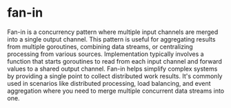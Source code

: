 # fan-in

Fan-in is a concurrency pattern where multiple input channels are merged into a single output channel. This pattern is useful for aggregating results from multiple goroutines, combining data streams, or centralizing processing from various sources. Implementation typically involves a function that starts goroutines to read from each input channel and forward values to a shared output channel. Fan-in helps simplify complex systems by providing a single point to collect distributed work results. It's commonly used in scenarios like distributed processing, load balancing, and event aggregation where you need to merge multiple concurrent data streams into one.
